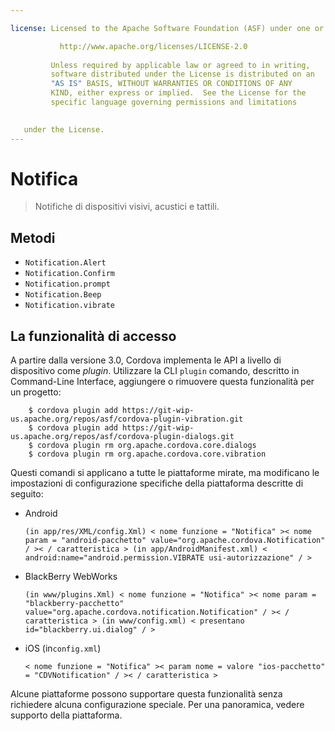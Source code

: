 ```yaml
---

license: Licensed to the Apache Software Foundation (ASF) under one or more contributor license agreements. See the NOTICE file distributed with this work for additional information regarding copyright ownership. The ASF licenses this file to you under the Apache License, Version 2.0 (the "License"); you may not use this file except in compliance with the License. You may obtain a copy of the License at

           http://www.apache.org/licenses/LICENSE-2.0
    
         Unless required by applicable law or agreed to in writing,
         software distributed under the License is distributed on an
         "AS IS" BASIS, WITHOUT WARRANTIES OR CONDITIONS OF ANY
         KIND, either express or implied.  See the License for the
         specific language governing permissions and limitations
    

   under the License.
---
```


# Notifica

> Notifiche di dispositivi visivi, acustici e tattili.

## Metodi

*   `Notification.Alert`
*   `Notification.Confirm`
*   `Notification.prompt`
*   `Notification.Beep`
*   `Notification.vibrate`

## La funzionalità di accesso

A partire dalla versione 3.0, Cordova implementa le API a livello di dispositivo come *plugin*. Utilizzare la CLI `plugin` comando, descritto in Command-Line Interface, aggiungere o rimuovere questa funzionalità per un progetto:

        $ cordova plugin add https://git-wip-us.apache.org/repos/asf/cordova-plugin-vibration.git
        $ cordova plugin add https://git-wip-us.apache.org/repos/asf/cordova-plugin-dialogs.git
        $ cordova plugin rm org.apache.cordova.core.dialogs
        $ cordova plugin rm org.apache.cordova.core.vibration
    

Questi comandi si applicano a tutte le piattaforme mirate, ma modificano le impostazioni di configurazione specifiche della piattaforma descritte di seguito:

*   Android
    
        (in app/res/XML/config.Xml) < nome funzione = "Notifica" >< nome param = "android-pacchetto" value="org.apache.cordova.Notification" / >< / caratteristica > (in app/AndroidManifest.xml) < android:name="android.permission.VIBRATE usi-autorizzazione" / >
        

*   BlackBerry WebWorks
    
        (in www/plugins.Xml) < nome funzione = "Notifica" >< nome param = "blackberry-pacchetto" value="org.apache.cordova.notification.Notification" / >< / caratteristica > (in www/config.xml) < presentano id="blackberry.ui.dialog" / >
        

*   iOS (in`config.xml`)
    
        < nome funzione = "Notifica" >< param nome = valore "ios-pacchetto" = "CDVNotification" / >< / caratteristica >
        

Alcune piattaforme possono supportare questa funzionalità senza richiedere alcuna configurazione speciale. Per una panoramica, vedere supporto della piattaforma.